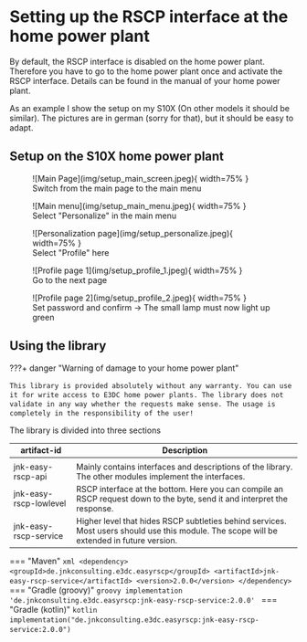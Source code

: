 # Setting up the RSCP interface at the home power plant

By default, the RSCP interface is disabled on the home power plant. Therefore you have to go to the home power plant once and activate the RSCP interface. Details can be found in the manual of your home power plant.

As an example I show the setup on my S10X (On other models it should be similar). The pictures are in german (sorry for that), but it should be easy to adapt.

## Setup on the S10X home power plant

<figure markdown>
  ![Main Page](img/setup_main_screen.jpeg){ width=75% }
  <figcaption>Switch from the main page to the main menu</figcaption>
</figure>


<figure markdown>
  ![Main menu](img/setup_main_menu.jpeg){ width=75% }
  <figcaption>Select "Personalize" in the main menu</figcaption>
</figure>


<figure markdown>
  ![Personalization page](img/setup_personalize.jpeg){ width=75% }
  <figcaption>Select "Profile" here</figcaption>
</figure>


<figure markdown>
  ![Profile page 1](img/setup_profile_1.jpeg){ width=75% }
  <figcaption>Go to the next page</figcaption>
</figure>


<figure markdown>
  ![Profile page 2](img/setup_profile_2.jpeg){ width=75% }
  <figcaption>Set password and confirm -> The small lamp must now light up green</figcaption>
</figure>


## Using the library

???+ danger "Warning of damage to your home power plant"

    This library is provided absolutely without any warranty. You can use it for write access to E3DC home power plants. The library does not validate in any way whether the requests make sense. The usage is completely in the responsibility of the user!

The library is divided into three sections

| artifact-id            | Description                                                                                                                                                 | 
|------------------------|-------------------------------------------------------------------------------------------------------------------------------------------------------------| 
|                        |                                                                                                                                                             | 
| jnk-easy-rscp-api      | Mainly contains interfaces and descriptions of the library. The other modules implement the interfaces.                                                     | 
| jnk-easy-rscp-lowlevel | RSCP interface at the bottom. Here you can compile an RSCP request down to the byte, send it and interpret the response.                                    | 
| jnk-easy-rscp-service  | Higher level that hides RSCP subtleties behind services. Most users should use this module. The scope will be extended in future version. | 

=== "Maven"
    ```xml
    <dependency>
        <groupId>de.jnkconsulting.e3dc.easyrscp</groupId>
        <artifactId>jnk-easy-rscp-service</artifactId>
        <version>2.0.0</version>
    </dependency>
    ```
=== "Gradle (groovy)"
    ```groovy
    implementation 'de.jnkconsulting.e3dc.easyrscp:jnk-easy-rscp-service:2.0.0'
    ```
=== "Gradle (kotlin)"
    ```kotlin
    implementation("de.jnkconsulting.e3dc.easyrscp:jnk-easy-rscp-service:2.0.0")
    ```


